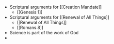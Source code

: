 - Scriptural arguments for [[Creation Mandate]]
	- [[Genesis 1]]
- Scriptural arguments for [[Renewal of All Things]]
	- [[Renewal of All Things]]
	- [[Romans 8]]
- Science is part of the work of God
- 